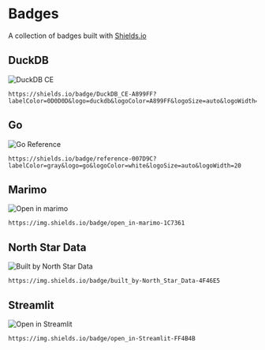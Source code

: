 # Badges

A collection of badges built with [Shields.io](https://shields.io/)

## DuckDB

![DuckDB CE](https://shields.io/badge/DuckDB_CE-A899FF?labelColor=0D0D0D&logo=duckdb&logoColor=A899FF&logoSize=auto&logoWidth=20)

```
https://shields.io/badge/DuckDB_CE-A899FF?labelColor=0D0D0D&logo=duckdb&logoColor=A899FF&logoSize=auto&logoWidth=20
```

## Go

![Go Reference](https://shields.io/badge/reference-007D9C?labelColor=gray&logo=go&logoColor=white&logoSize=auto&logoWidth=20)

```
https://shields.io/badge/reference-007D9C?labelColor=gray&logo=go&logoColor=white&logoSize=auto&logoWidth=20
```

## Marimo

![Open in marimo](https://img.shields.io/badge/open_in-marimo-1C7361)

```
https://img.shields.io/badge/open_in-marimo-1C7361
```

## North Star Data

![Built by North Star Data](https://img.shields.io/badge/built_by-North_Star_Data-4F46E5)

```
https://img.shields.io/badge/built_by-North_Star_Data-4F46E5
```

## Streamlit

![Open in Streamlit](https://img.shields.io/badge/open_in-Streamlit-FF4B4B)

```
https://img.shields.io/badge/open_in-Streamlit-FF4B4B
```
